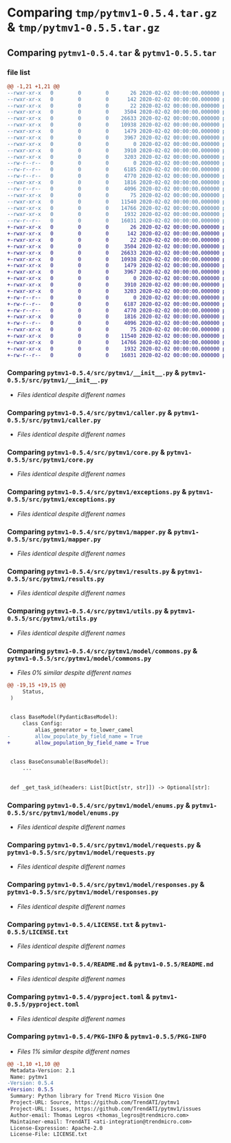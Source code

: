 # Comparing `tmp/pytmv1-0.5.4.tar.gz` & `tmp/pytmv1-0.5.5.tar.gz`

## Comparing `pytmv1-0.5.4.tar` & `pytmv1-0.5.5.tar`

### file list

```diff
@@ -1,21 +1,21 @@
--rwxr-xr-x   0        0        0       26 2020-02-02 00:00:00.000000 pytmv1-0.5.4/.coveragerc
--rwxr-xr-x   0        0        0      142 2020-02-02 00:00:00.000000 pytmv1-0.5.4/tox.ini
--rwxr-xr-x   0        0        0       22 2020-02-02 00:00:00.000000 pytmv1-0.5.4/src/pytmv1/__about__.py
--rwxr-xr-x   0        0        0     3504 2020-02-02 00:00:00.000000 pytmv1-0.5.4/src/pytmv1/__init__.py
--rwxr-xr-x   0        0        0    26633 2020-02-02 00:00:00.000000 pytmv1-0.5.4/src/pytmv1/caller.py
--rwxr-xr-x   0        0        0    10938 2020-02-02 00:00:00.000000 pytmv1-0.5.4/src/pytmv1/core.py
--rwxr-xr-x   0        0        0     1479 2020-02-02 00:00:00.000000 pytmv1-0.5.4/src/pytmv1/exceptions.py
--rwxr-xr-x   0        0        0     3967 2020-02-02 00:00:00.000000 pytmv1-0.5.4/src/pytmv1/mapper.py
--rwxr-xr-x   0        0        0        0 2020-02-02 00:00:00.000000 pytmv1-0.5.4/src/pytmv1/py.typed
--rwxr-xr-x   0        0        0     3910 2020-02-02 00:00:00.000000 pytmv1-0.5.4/src/pytmv1/results.py
--rwxr-xr-x   0        0        0     3203 2020-02-02 00:00:00.000000 pytmv1-0.5.4/src/pytmv1/utils.py
--rw-r--r--   0        0        0        0 2020-02-02 00:00:00.000000 pytmv1-0.5.4/src/pytmv1/model/__init__.py
--rw-r--r--   0        0        0     6185 2020-02-02 00:00:00.000000 pytmv1-0.5.4/src/pytmv1/model/commons.py
--rw-r--r--   0        0        0     4770 2020-02-02 00:00:00.000000 pytmv1-0.5.4/src/pytmv1/model/enums.py
--rwxr-xr-x   0        0        0     1816 2020-02-02 00:00:00.000000 pytmv1-0.5.4/src/pytmv1/model/requests.py
--rw-r--r--   0        0        0     4096 2020-02-02 00:00:00.000000 pytmv1-0.5.4/src/pytmv1/model/responses.py
--rwxr-xr-x   0        0        0       75 2020-02-02 00:00:00.000000 pytmv1-0.5.4/.gitignore
--rwxr-xr-x   0        0        0    11540 2020-02-02 00:00:00.000000 pytmv1-0.5.4/LICENSE.txt
--rwxr-xr-x   0        0        0    14766 2020-02-02 00:00:00.000000 pytmv1-0.5.4/README.md
--rwxr-xr-x   0        0        0     1932 2020-02-02 00:00:00.000000 pytmv1-0.5.4/pyproject.toml
--rw-r--r--   0        0        0    16031 2020-02-02 00:00:00.000000 pytmv1-0.5.4/PKG-INFO
+-rwxr-xr-x   0        0        0       26 2020-02-02 00:00:00.000000 pytmv1-0.5.5/.coveragerc
+-rwxr-xr-x   0        0        0      142 2020-02-02 00:00:00.000000 pytmv1-0.5.5/tox.ini
+-rwxr-xr-x   0        0        0       22 2020-02-02 00:00:00.000000 pytmv1-0.5.5/src/pytmv1/__about__.py
+-rwxr-xr-x   0        0        0     3504 2020-02-02 00:00:00.000000 pytmv1-0.5.5/src/pytmv1/__init__.py
+-rwxr-xr-x   0        0        0    26633 2020-02-02 00:00:00.000000 pytmv1-0.5.5/src/pytmv1/caller.py
+-rwxr-xr-x   0        0        0    10938 2020-02-02 00:00:00.000000 pytmv1-0.5.5/src/pytmv1/core.py
+-rwxr-xr-x   0        0        0     1479 2020-02-02 00:00:00.000000 pytmv1-0.5.5/src/pytmv1/exceptions.py
+-rwxr-xr-x   0        0        0     3967 2020-02-02 00:00:00.000000 pytmv1-0.5.5/src/pytmv1/mapper.py
+-rwxr-xr-x   0        0        0        0 2020-02-02 00:00:00.000000 pytmv1-0.5.5/src/pytmv1/py.typed
+-rwxr-xr-x   0        0        0     3910 2020-02-02 00:00:00.000000 pytmv1-0.5.5/src/pytmv1/results.py
+-rwxr-xr-x   0        0        0     3203 2020-02-02 00:00:00.000000 pytmv1-0.5.5/src/pytmv1/utils.py
+-rw-r--r--   0        0        0        0 2020-02-02 00:00:00.000000 pytmv1-0.5.5/src/pytmv1/model/__init__.py
+-rw-r--r--   0        0        0     6187 2020-02-02 00:00:00.000000 pytmv1-0.5.5/src/pytmv1/model/commons.py
+-rw-r--r--   0        0        0     4770 2020-02-02 00:00:00.000000 pytmv1-0.5.5/src/pytmv1/model/enums.py
+-rwxr-xr-x   0        0        0     1816 2020-02-02 00:00:00.000000 pytmv1-0.5.5/src/pytmv1/model/requests.py
+-rw-r--r--   0        0        0     4096 2020-02-02 00:00:00.000000 pytmv1-0.5.5/src/pytmv1/model/responses.py
+-rwxr-xr-x   0        0        0       75 2020-02-02 00:00:00.000000 pytmv1-0.5.5/.gitignore
+-rwxr-xr-x   0        0        0    11540 2020-02-02 00:00:00.000000 pytmv1-0.5.5/LICENSE.txt
+-rwxr-xr-x   0        0        0    14766 2020-02-02 00:00:00.000000 pytmv1-0.5.5/README.md
+-rwxr-xr-x   0        0        0     1932 2020-02-02 00:00:00.000000 pytmv1-0.5.5/pyproject.toml
+-rw-r--r--   0        0        0    16031 2020-02-02 00:00:00.000000 pytmv1-0.5.5/PKG-INFO
```

### Comparing `pytmv1-0.5.4/src/pytmv1/__init__.py` & `pytmv1-0.5.5/src/pytmv1/__init__.py`

 * *Files identical despite different names*

### Comparing `pytmv1-0.5.4/src/pytmv1/caller.py` & `pytmv1-0.5.5/src/pytmv1/caller.py`

 * *Files identical despite different names*

### Comparing `pytmv1-0.5.4/src/pytmv1/core.py` & `pytmv1-0.5.5/src/pytmv1/core.py`

 * *Files identical despite different names*

### Comparing `pytmv1-0.5.4/src/pytmv1/exceptions.py` & `pytmv1-0.5.5/src/pytmv1/exceptions.py`

 * *Files identical despite different names*

### Comparing `pytmv1-0.5.4/src/pytmv1/mapper.py` & `pytmv1-0.5.5/src/pytmv1/mapper.py`

 * *Files identical despite different names*

### Comparing `pytmv1-0.5.4/src/pytmv1/results.py` & `pytmv1-0.5.5/src/pytmv1/results.py`

 * *Files identical despite different names*

### Comparing `pytmv1-0.5.4/src/pytmv1/utils.py` & `pytmv1-0.5.5/src/pytmv1/utils.py`

 * *Files identical despite different names*

### Comparing `pytmv1-0.5.4/src/pytmv1/model/commons.py` & `pytmv1-0.5.5/src/pytmv1/model/commons.py`

 * *Files 0% similar despite different names*

```diff
@@ -19,15 +19,15 @@
     Status,
 )
 
 
 class BaseModel(PydanticBaseModel):
     class Config:
         alias_generator = to_lower_camel
-        allow_populate_by_field_name = True
+        allow_population_by_field_name = True
 
 
 class BaseConsumable(BaseModel):
     ...
 
 
 def _get_task_id(headers: List[Dict[str, str]]) -> Optional[str]:
```

### Comparing `pytmv1-0.5.4/src/pytmv1/model/enums.py` & `pytmv1-0.5.5/src/pytmv1/model/enums.py`

 * *Files identical despite different names*

### Comparing `pytmv1-0.5.4/src/pytmv1/model/requests.py` & `pytmv1-0.5.5/src/pytmv1/model/requests.py`

 * *Files identical despite different names*

### Comparing `pytmv1-0.5.4/src/pytmv1/model/responses.py` & `pytmv1-0.5.5/src/pytmv1/model/responses.py`

 * *Files identical despite different names*

### Comparing `pytmv1-0.5.4/LICENSE.txt` & `pytmv1-0.5.5/LICENSE.txt`

 * *Files identical despite different names*

### Comparing `pytmv1-0.5.4/README.md` & `pytmv1-0.5.5/README.md`

 * *Files identical despite different names*

### Comparing `pytmv1-0.5.4/pyproject.toml` & `pytmv1-0.5.5/pyproject.toml`

 * *Files identical despite different names*

### Comparing `pytmv1-0.5.4/PKG-INFO` & `pytmv1-0.5.5/PKG-INFO`

 * *Files 1% similar despite different names*

```diff
@@ -1,10 +1,10 @@
 Metadata-Version: 2.1
 Name: pytmv1
-Version: 0.5.4
+Version: 0.5.5
 Summary: Python library for Trend Micro Vision One
 Project-URL: Source, https://github.com/TrendATI/pytmv1
 Project-URL: Issues, https://github.com/TrendATI/pytmv1/issues
 Author-email: Thomas Legros <thomas_legros@trendmicro.com>
 Maintainer-email: TrendATI <ati-integration@trendmicro.com>
 License-Expression: Apache-2.0
 License-File: LICENSE.txt
```

